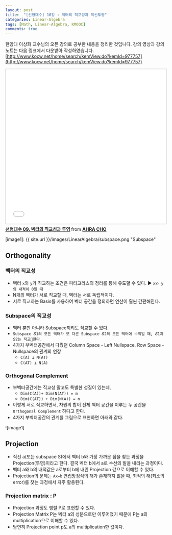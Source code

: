 ```yaml
---
layout: post
title:  "[선형대수] 10강 : 벡터의 직교성과 직선투영"
categories: Linear-Algebra
tags: [Math, Linear-Algebra, KMOOC]
comments: true
---
```


한양대 이상화 교수님의 오픈 강의로 공부한 내용을 정리한 것입니다. 강의 영상과 강의 노트는 다음 링크에서 다운받아 작성하였습니다.  
[http://www.kocw.net/home/search/kemView.do?kemId=977757](http://www.kocw.net/home/search/kemView.do?kemId=977757)   


<iframe src="//www.slideshare.net/slideshow/embed_code/key/hx9F4J61qUUgST" width="595" height="485" frameborder="0" marginwidth="0" marginheight="0" scrolling="no" style="border:1px solid #CCC; border-width:1px; margin-bottom:5px; max-width: 100%;" allowfullscreen> </iframe> <div style="margin-bottom:5px"> <strong> <a href="//www.slideshare.net/ahra-cho/09-109960717" title="선형대수 09. 벡터의 직교성과 투영" target="_blank">선형대수 09. 벡터의 직교성과 투영</a> </strong> from <strong><a href="https://www.slideshare.net/ahra-cho" target="_blank">AHRA CHO</a></strong> </div>  


[//]: # (Image References)

[image1]: {{ site.url }}/images/LinearAlgebra/subspace.png "Subspace"


## Orthogonality
### 벡터의 직교성
- 벡터 `x`와 `y`가 직교하는 조건은 피타고라스의 정리를 통해 유도할 수 있다. ▶ `x와 y의 내적이 0일 때`
- N개의 벡터가 서로 직교할 때, 벡터는 서로 독립적이다.  
- 서로 직교하는 Basis를 사용하여 벡터 공간을 정의하면 연산이 훨씬 간편해진다.  

### Subspace의 직교성
- 벡터 뿐만 아니라 Subspace끼리도 직교할 수 있다. 
- `Subspace 𝑆1의 모든 벡터가 또 다른 Subspace 𝑆2의 모든 벡터에 수직일 때, 𝑆1과 𝑆2는 직교한다.`  
- 4가지 부벡터공간에서 다뤘던 Column Space - Left Nullspace, Row Space - Nullspace의 관계의 연장  
  * `C(A) ⊥ N(AT)`  
  * `C(AT) ⊥ N(A)`  

### Orthogonal Complement
- 부벡터공간에는 직교성 말고도 특별한 성질이 있는데,  
  * `Dim(C(A))+ Dim(N(AT)) = m`
  * `Dim(C(AT)) + Dim(N(A)) = n`
- 이렇게 서로 직교하면서, 차원의 합이 전체 벡터 공간을 이루는 두 공간을 `Orthogonal Complement` 하다고 한다.
- 4가지 부벡터공간의 관계를 그림으로 표현하면 아래와 같다.

![image1]  


## Projection
- 직선 a(또는 subspace S)에서 벡터 b와 가장 가까운 점을 찾는 과정을 Projection(투영)이라고 한다. 결국 벡터 b에서 a로 수선의 발을 내리는 과정이다.  
- 벡터 a와 b의 내적값은 a로부터 b에 내린 Projection 값으로 이해할 수 있다.  
- Projection의 문제는 `Ax=b` 연립방정식의 해가 존재하지 않을 때, 최적의 해(최소의 error)를 찾는 과정에서 자주 활용된다.

### Projection matrix : P
- Projection 과정도 행렬 P로 표현할 수 있다.  
- Projection Matrix P는 벡터 a의 성분으로만 이루어졌기 때문에 P는 a의 multiplication으로 이해할 수 있다.  
- 당연히 Projection point p도 a의 multiplication한 값이다.
